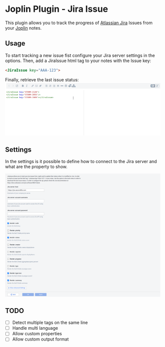 # Joplin Plugin - Jira Issue

This plugin allows you to track the progress of [Atlassian Jira](https://www.atlassian.com/software/jira) Issues from your [Joplin](https://joplinapp.org/) notes.

## Usage
To start tracking a new issue fist configure your Jira server settings in the options.
Then, add a JiraIssue html tag to your notes with the Issue key:
```md
<JiraIssue key="AAA-123">
```
Finally, retrieve the last issue status:
![retrieve status](./doc/example.gif)

## Settings
In the settings is it possible to define how to connect to the Jira server and what are the property to show.

![settings](./doc/settings.png)

## TODO
- [ ] Detect multiple tags on the same line
- [ ] Handle multi language
- [ ] Allow custom properties
- [ ] Allow custom output format